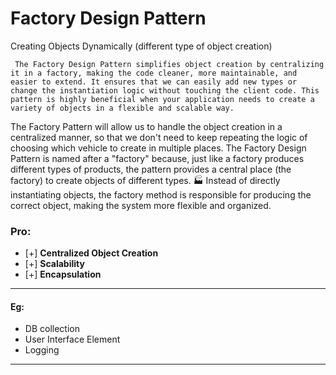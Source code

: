 # Factory Design Pattern

Creating Objects Dynamically (different type of object creation)

```
 The Factory Design Pattern simplifies object creation by centralizing it in a factory, making the code cleaner, more maintainable, and easier to extend. It ensures that we can easily add new types or change the instantiation logic without touching the client code. This pattern is highly beneficial when your application needs to create a variety of objects in a flexible and scalable way.
```

The Factory Pattern will allow us to handle the object creation in a centralized manner, so that we don't need to keep repeating the logic of choosing which vehicle to create in multiple places.
The Factory Design Pattern is named after a "factory" because, just like a factory produces different types of products, the pattern provides a central place (the factory) to create objects of different types. 🏭 Instead of directly instantiating objects, the factory method is responsible for producing the correct object, making the system more flexible and organized.

### Pro:

- [+] **Centralized Object Creation**
- [+] **Scalability**
- [+] **Encapsulation**

---

#### Eg:

- DB collection
- User Interface Element
- Logging

---
